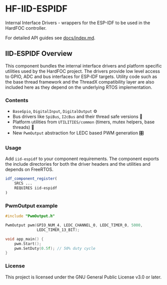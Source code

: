 # HF-IID-ESPIDF

Internal Interface Drivers - wrappers for the ESP-IDF to be used in the HardFOC controller.

For detailed API guides see [docs/index.md](docs/index.md).

## IID‑ESPIDF Overview

This component bundles the internal interface drivers and platform specific utilities used by the HardFOC project. The drivers provide low level access to GPIO, ADC and bus interfaces for ESP‑IDF targets. Utility code such as the base thread framework and the ThreadX compatibility layer are also included here as they depend on the underlying RTOS implementation.

### Contents
- `BaseGpio`, `DigitalInput`, `DigitalOutput` ⚙️
- Bus drivers like `SpiBus`, `I2cBus` and their thread safe versions 🚌
- Platform utilities from `UTILITIES/common` (timers, mutex helpers, base threads) 🧰
- New `PwmOutput` abstraction for LEDC based PWM generation 🎛️

### Usage
Add `iid-espidf` to your component requirements. The component exports the include directories for both the driver headers and the utilities and depends on FreeRTOS.

```cmake
idf_component_register(
    SRCS ...
    REQUIRES iid-espidf
)
```

### PwmOutput example
```cpp
#include "PwmOutput.h"

PwmOutput pwm(GPIO_NUM_4, LEDC_CHANNEL_0, LEDC_TIMER_0, 5000,
              LEDC_TIMER_13_BIT);

void app_main() {
    pwm.Start();
    pwm.SetDuty(0.5f); // 50% duty cycle
}
```

### License

This project is licensed under the GNU General Public License v3.0 or later.
